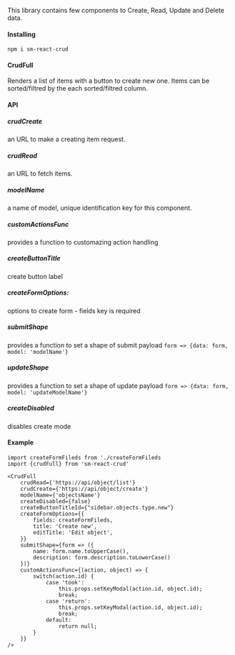 This library contains few components to Create, Read, Update and Delete data.

#### Installing
``` npm i sm-react-crud ```

#### CrudFull
Renders a list of items with a button to create new one. Items can be sorted/filtred by the each sorted/filtred column.

#### API
##### crudCreate
an URL to make a creating item request.

##### crudRead
 an URL to fetch items.
##### modelName 
a name of model, unique identification key for this component.
##### customActionsFunc
provides a function to customazing action handling
##### createButtonTitle
create button label
##### createFormOptions:
options to create form - fields key is required
##### submitShape
provides a function to set a shape of submit payload 
```form => {data: form, model: 'modelName'}```
##### updateShape
provides a function to set a shape of update payload 
```form => {data: form, model: 'updateModelName'}```
##### createDisabled
disables create mode

#### Example
```
import createFormFileds from './createFormFileds
import {crudFull} from 'sm-react-crud'

<CrudFull
    crudRead={'https://api/object/list'}
    crudCreate={'https://api/object/create'}
    modelName={'objectsName'}
    createDisabled={false}
    createButtonTitleId={"sidebar.objects.type.new"}
    createFormOptions={{
        fields: createFormFileds,
        title: 'Create new',
        editTitle: 'Edit object',
    }}
    submitShape={form => ({
        name: form.name.toUpperCase(), 
        description: form.description.toLowerCase()
    })}
    customActionsFunc={(action, object) => {
        switch(action.id) {
            case 'took':
                this.props.setKeyModal(action.id, object.id);
                break;
            case 'return':
                this.props.setKeyModal(action.id, object.id);
                break;
            default:
                return null;
        }
    }}
/>
```